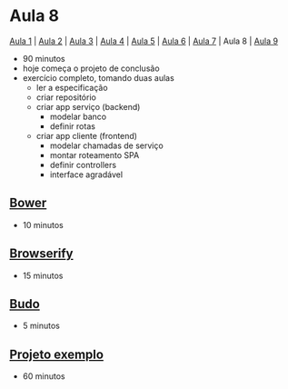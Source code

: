 # Aula 8

[Aula 1](https://github.com/sombriks/hello-nodejs-v2-aula1) | [Aula 2](https://github.com/sombriks/hello-nodejs-v2-aula2) | [Aula 3](https://github.com/sombriks/hello-nodejs-v2-aula3) | [Aula 4](https://github.com/sombriks/hello-nodejs-v2-aula4) | [Aula 5](https://github.com/sombriks/hello-nodejs-v2-aula5) | [Aula 6](https://github.com/sombriks/hello-nodejs-v2-aula6) | [Aula 7](https://github.com/sombriks/hello-nodejs-v2-aula7) | Aula 8 | [Aula 9](https://github.com/sombriks/hello-nodejs-v2-aula9)

- 90 minutos
- hoje começa o projeto de conclusão
- exercício completo, tomando duas aulas
  - ler a especificação
  - criar repositório
  - criar app serviço (backend)
    - modelar banco
    - definir rotas
  - criar app cliente (frontend)
    - modelar chamadas de serviço
    - montar roteamento SPA
    - definir controllers
    - interface agradável

## [Bower](8.1-bower/README.md)

- 10 minutos

## [Browserify](8.2-browserify/README.md)

- 15 minutos

## [Budo](8.3-budo/README.md)

- 5 minutos

## [Projeto exemplo](8.4-projeto-exemplo/README.md)

- 60 minutos
